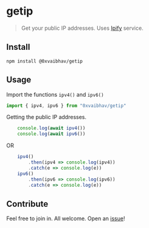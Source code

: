 
# getip

> Get your public IP addresses. Uses [Ipify](https://www.ipify.org) service.

## Install
```
npm install @0xvaibhav/getip
```
## Usage
Import the functions `ipv4()` and `ipv6()` 
```js
import { ipv4, ipv6 } from "0xvaibhav/getip"
```
Getting the public IP addresses.
```js
    console.log(await ipv4())
    console.log(await ipv6())
```
OR
```js
    ipv4()
        .then(ipv4 => console.log(ipv4))
        .catch(e => console.log(e))
    ipv6()
        .then(ipv6 => console.log(ipv6))
        .catch(e => console.log(e))
```
## Contribute
Feel free to join in. All welcome. Open an [issue](https://github.com/vaibhavmuchandi/ipfs-messenger/issues)!